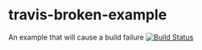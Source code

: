 # travis-broken-example

An example that will cause a build failure
[![Build Status](https://travis-ci.org/olawalequest/travis-broken-example.svg?branch=master)](https://travis-ci.org/olawalequest/travis-broken-example)
